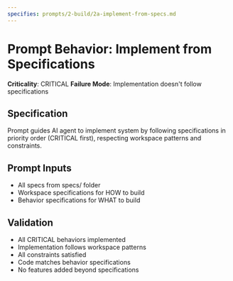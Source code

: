 ```yaml
---
specifies: prompts/2-build/2a-implement-from-specs.md
---
```


# Prompt Behavior: Implement from Specifications

**Criticality**: CRITICAL
**Failure Mode**: Implementation doesn't follow specifications

## Specification

Prompt guides AI agent to implement system by following specifications in priority order (CRITICAL first), respecting workspace patterns and constraints.

## Prompt Inputs

- All specs from specs/ folder
- Workspace specifications for HOW to build
- Behavior specifications for WHAT to build

## Validation

- All CRITICAL behaviors implemented
- Implementation follows workspace patterns
- All constraints satisfied
- Code matches behavior specifications
- No features added beyond specifications

